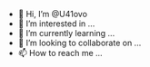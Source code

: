 - 👋 Hi, I’m @U41ovo
- 👀 I’m interested in ...
- 🌱 I’m currently learning ...
- 💞️ I’m looking to collaborate on ...
- 📫 How to reach me ...

<!---
U41ovo/U41ovo is a ✨ special ✨ repository because its `README.md` (this file) appears on your GitHub profile.
You can click the Preview link to take a look at your changes.
--->
